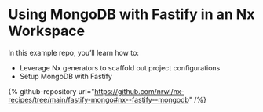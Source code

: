 # Using MongoDB with Fastify in an Nx Workspace

In this example repo, you’ll learn how to:

-  Leverage Nx generators to scaffold out project configurations
-  Setup MongoDB with Fastify

{% github-repository url="https://github.com/nrwl/nx-recipes/tree/main/fastify-mongo#nx--fastify--mongodb" /%}
